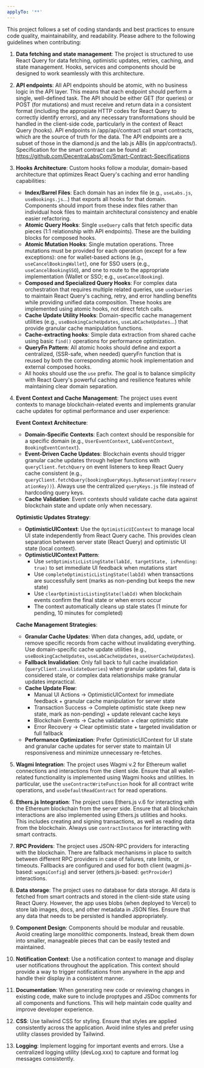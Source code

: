 ```yaml
---
applyTo: '**'
---
```


This project follows a set of coding standards and best practices to ensure code quality, maintainability, and readability. Please adhere to the following guidelines when contributing:

1. **Data fetching and state management**: The project is structured to use React Query for data fetching, optimistic updates, retries, caching, and state management. Hooks, services and components should be designed to work seamlessly with this architecture.

2. **API endpoints**: All API endpoints should be atomic, with no business logic in the API layer. This means that each endpoint should perform a single, well-defined task. The API should be either GET (for queries) or POST (for mutations) and must receive and return data in a consistent format (including the appropiate HTTP codes for React Query to correctly identify errors), and any necessary transformations should be handled in the client-side code, particularly in the context of React Query (hooks). API endpoints in /app/api/contract call smart contracts, which are the source of truth for the data. The API endpoints are a subset of those in the diamond.js and the lab.js ABIs (in app/contracts/). Specification for the smart contract can be found at: https://github.com/DecentraLabsCom/Smart-Contract-Specifications

3. **Hooks Architecture**: Custom hooks follow a modular, domain-based architecture that optimizes React Query's caching and error handling capabilities:
   - **Index/Barrel Files**: Each domain has an index file (e.g., `useLabs.js`, `useBookings.js`...) that exports all hooks for that domain. Components should import from these index files rather than individual hook files to maintain architectural consistency and enable easier refactoring.
   - **Atomic Query Hooks**: Single `useQuery` calls that fetch specific data pieces (1:1 relationship with API endpoints). These are the building blocks for composed hooks.
   - **Atomic Mutation Hooks**: Single mutation operations. Three mutations must be provided for each operation (except for a few exceptions): one for wallet-based actions (e.g., `useCancelBookingWallet`), one for SSO users (e.g., `useCancelBookingSSO`), and one to route to the appropriate implementation (Wallet or SSO; e.g., `useCancelBooking`).
   - **Composed and Specialized Query Hooks**: For complex data orchestration that requires multiple related queries, use `useQueries` to maintain React Query's caching, retry, and error handling benefits while providing unified data composition. These hooks are implemented using atomic hooks, not direct fetch calls.
   - **Cache Update Utility Hooks**: Domain-specific cache management utilities (e.g., `useBookingCacheUpdates`, `useLabCacheUpdates`...) that provide granular cache manipulation functions.
   - **Cache-extracting hooks**: Simple data extraction from shared cache using basic `find()` operations for performance optimization.
   - **QueryFn Pattern**: All atomic hooks should define and export a centralized, (SSR-safe, when needed) queryFn function that is reused by both the corresponding atomic hook implementation and external composed hooks.
   - All hooks should use the `use` prefix. The goal is to balance simplicity with React Query's powerful caching and resilience features while maintaining clear domain separation.

4. **Event Context and Cache Management**: The project uses event contexts to manage blockchain-related events and implements granular cache updates for optimal performance and user experience:

   **Event Context Architecture**:
   - **Domain-Specific Contexts**: Each context should be responsible for a specific domain (e.g., `UserEventContext`, `LabEventContext`, `BookingEventContext`).
   - **Event-Driven Cache Updates**: Blockchain events should trigger granular cache updates through helper functions with `queryClient.fetchQuery` on event listeners to keep React Query cache consistent (e.g., `queryClient.fetchQuery(bookingQueryKeys.byReservationKey(reservationKey))`). Always use the centralized `queryKeys.js` file instead of hardcoding query keys.
   - **Cache Validation**: Event contexts should validate cache data against blockchain state and update only when necessary.

   **Optimistic Updates Strategy**:
   - **OptimisticUIContext**: Use the `OptimisticUIContext` to manage local UI state independently from React Query cache. This provides clean separation between server state (React Query) and optimistic UI state (local context).
   - **OptimisticUIContext Pattern**: 
     * Use `setOptimisticListingState(labId, targetState, isPending: true)` to set immediate UI feedback when mutations start
     * Use `completeOptimisticListingState(labId)` when transactions are successfully sent (marks as non-pending but keeps the new state)
     * Use `clearOptimisticListingState(labId)` when blockchain events confirm the final state or when errors occur
     * The context automatically cleans up stale states (1 minute for pending, 10 minutes for completed)

   **Cache Management Strategies**:
   - **Granular Cache Updates**: When data changes, add, update, or remove specific records from cache without invalidating everything. Use domain-specific cache update utilities (e.g., `useBookingCacheUpdates`, `useLabCacheUpdates`, `useUserCacheUpdates`).
   - **Fallback Invalidation**: Only fall back to full cache invalidation (`queryClient.invalidateQueries`) when granular updates fail, data is considered stale, or complex data relationships make granular updates impractical.
   - **Cache Update Flow**: 
     * Manual UI Actions → OptimisticUIContext for immediate feedback + granular cache manipulation for server state
     * Transaction Success → Complete optimistic state (keep new state, mark as non-pending) + update relevant cache keys
     * Blockchain Events → Cache validation + clear optimistic state
     * Error Recovery → Clear optimistic state + targeted invalidation or full fallback
   - **Performance Optimization**: Prefer OptimisticUIContext for UI state and granular cache updates for server state to maintain UI responsiveness and minimize unnecessary re-fetches.

5. **Wagmi Integration**: The project uses Wagmi v.2 for Ethereum wallet connections and interactions from the client side. Ensure that all wallet-related functionality is implemented using Wagmi hooks and utilities. In particular, use the `useContractWriteFunction` hook for all contract write operations, and `useDefaultReadContract` for read operations.

6. **Ethers.js Integration**: The project uses Ethers.js v.6 for interacting with the Ethereum blockchain from the server side. Ensure that all blockchain interactions are also implemented using Ethers.js utilities and hooks. This includes creating and signing transactions, as well as reading data from the blockchain. Always use `contractInstance` for interacting with smart contracts.

7. **RPC Providers**: The project uses JSON-RPC providers for interacting with the blockchain. There are fallback mechanisms in place to switch between different RPC providers in case of failures, rate limits, or timeouts. Fallbacks are configured and used for both client (wagmi.js-based: `wagmiConfig`) and server (ethers.js-based: `getProvider`) interactions.

8. **Data storage**: The project uses no database for data storage. All data is fetched from smart contracts and stored in the client-side state using React Query. However, the app uses blobs (when deployed to Vercel) to store lab images, docs, and other metadata in JSON files. Ensure that any data that needs to be persisted is handled appropriately.

9. **Component Design**: Components should be modular and reusable. Avoid creating large monolithic components. Instead, break them down into smaller, manageable pieces that can be easily tested and maintained.

10. **Notification Context**: Use a notification context to manage and display user notifications throughout the application. This context should provide a way to trigger notifications from anywhere in the app and handle their display in a consistent manner.

11. **Documentation**: When generating new code or reviewing changes in existing code, make sure to include proptypes and JSDoc comments for all components and functions. This will help maintain code quality and improve developer experience.

12. **CSS**: Use tailwind CSS for styling. Ensure that styles are applied consistently across the application. Avoid inline styles and prefer using utility classes provided by Tailwind.

13. **Logging**: Implement logging for important events and errors. Use a centralized logging utility (devLog.xxx) to capture and format log messages consistently.